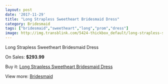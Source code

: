 ```yaml
---
layout: post
date: '2017-11-29'
title: "Long Strapless Sweetheart Bridesmaid Dress"
category: Bridesmaid
tags: ["bridesmaid","sweetheart","long","prom","dress"]
image: http://img.transblink.com/5424-thickbox_default/long-strapless-sweetheart-bridesmaid-dress.jpg
---
```

Long Strapless Sweetheart Bridesmaid Dress

On Sales: **$293.99**
<a href="https://www.transblink.com/en/bridesmaid/1748-long-strapless-sweetheart-bridesmaid-dress.html"><amp-img layout="responsive" width="600" height="600" src="//img.transblink.com/5424-thickbox_default/long-strapless-sweetheart-bridesmaid-dress.jpg" alt="Long Strapless Sweetheart Bridesmaid Dress 0" /></a>
<a href="https://www.transblink.com/en/bridesmaid/1748-long-strapless-sweetheart-bridesmaid-dress.html"><amp-img layout="responsive" width="600" height="600" src="//img.transblink.com/5425-thickbox_default/long-strapless-sweetheart-bridesmaid-dress.jpg" alt="Long Strapless Sweetheart Bridesmaid Dress 1" /></a>

Buy it: [Long Strapless Sweetheart Bridesmaid Dress](https://www.transblink.com/en/bridesmaid/1748-long-strapless-sweetheart-bridesmaid-dress.html "Long Strapless Sweetheart Bridesmaid Dress")

View more: [Bridesmaid](https://www.transblink.com/en/4-bridesmaid "Bridesmaid")